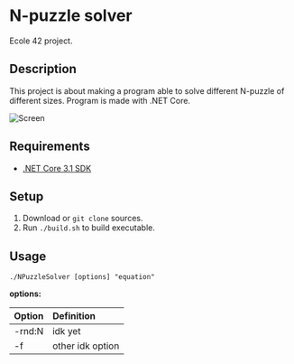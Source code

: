 # N-puzzle solver
Ecole 42 project.

## Description
This project is about making a program able to solve different N-puzzle of different sizes. Program is made with .NET Core.

![Screen](/images/screen.jpg)

## Requirements
- [.NET Core 3.1 SDK](https://dotnet.microsoft.com/download)

## Setup
1. Download or `git clone` sources.
2. Run `./build.sh` to build executable.

## Usage
`
./NPuzzleSolver [options] "equation"
`

**options:**

| Option | Definition |
| :------------ | :------------ |
| -rnd:N | idk yet |
| -f | other idk option |
